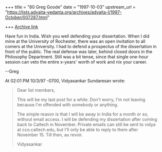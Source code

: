 +++
title = "80 Greg Goode"
date = "1997-10-03"
upstream_url = "https://lists.advaita-vedanta.org/archives/advaita-l/1997-October/007287.html"

+++
[Archive link](https://lists.advaita-vedanta.org/archives/advaita-l/1997-October/007287.html)

Have fun in India.  Wish you well defending your dissertation.  When I did
mine at the University of Rochester, there was an open invitation to all
comers at the University.  I had to defend a prospectus of the dissertation
in front of the public.  The real defense was later, behind closed doors in
the Philosophy Department.  Still was a bit tense, since that single
one-hour session can veto the entire x-years' worth of work and nix your
career.

--Greg

At 02:01 PM 10/3/97 -0700, Vidyasankar Sundaresan wrote:
>Dear list members,
>
>This will be my last post for a while. Don't worry, I'm not leaving
>because I'm offended with somebody or anything.
>
>The simple reason is that I will be away in India for a month or so,
>without email access. I will be defending my dissertation after coming
>back to Caltech in November. Private emails can still be sent to
>vidya at cco.caltech.edu, but I'll only be able to reply to them after
>November 15. Till then, au revoir.
>
>Vidyasankar
>
>

